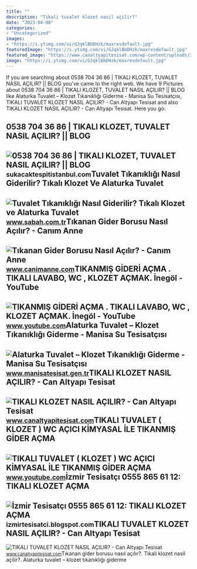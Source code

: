 ```yaml
---
title: ""
description: "Tikali tuvalet klozet nasil açilir?"
date: "2023-04-08"
categories:
- "Uncategorized"
images:
- "https://i.ytimg.com/vi/GJqklBbDHzk/maxresdefault.jpg"
featuredImage: "https://i.ytimg.com/vi/GJqklBbDHzk/maxresdefault.jpg"
featured_image: "https://www.canaltyapitesisat.com/wp-content/uploads/2022/09/WhatsApp-Image-2022-09-25-at-23.38.22-225x300.jpeg"
image: "https://i.ytimg.com/vi/GJqklBbDHzk/maxresdefault.jpg"
---
```


If you are searching about 0538 704 36 86 | TIKALI KLOZET, TUVALET NASIL AÇILIR? || BLOG you've came to the right web. We have 9 Pictures about 0538 704 36 86 | TIKALI KLOZET, TUVALET NASIL AÇILIR? || BLOG like Alaturka Tuvalet – Klozet Tıkanıklığı Giderme - Manisa Su Tesisatçısı, TIKALI TUVALET KLOZET NASIL AÇILIR? - Can Altyapı Tesisat and also TIKALI KLOZET NASIL AÇILIR? - Can Altyapı Tesisat. Here you go:

0538 704 36 86 | TIKALI KLOZET, TUVALET NASIL AÇILIR? || BLOG
-------------------------------------------------------------

 ![0538 704 36 86 | TIKALI KLOZET, TUVALET NASIL AÇILIR? || BLOG](https://sukacaktespitistanbul.com/images/tikali-tuvalet-nasil-acilir-blog.jpg) <small>sukacaktespitistanbul.com</small>Tuvalet Tıkanıklığı Nasıl Giderilir? Tıkalı Klozet Ve Alaturka Tuvalet
----------------------------------------------------------------------

 ![Tuvalet Tıkanıklığı Nasıl Giderilir? Tıkalı Klozet ve Alaturka Tuvalet](https://iasbh.tmgrup.com.tr/fd9b71/821/464/0/0/724/409?u=https://isbh.tmgrup.com.tr/sbh/2023/08/31/tuvalet-tikanikligi-nasil-giderilir-tikali-klozet-ve-alaturka-tuvalet-nasil-acilir-rs1-1693467006860.jpg) <small>www.sabah.com.tr</small>Tıkanan Gider Borusu Nasıl Açılır? - Canım Anne
-----------------------------------------------

 ![Tıkanan Gider Borusu Nasıl Açılır? - Canım Anne](https://canimanne.com/wp-content/uploads/2017/02/tikali-gider-nasil-acilir.jpg) <small>www.canimanne.com</small>TIKANMIŞ GİDERİ AÇMA . TIKALI LAVABO, WC , KLOZET AÇMAK. İnegöl - YouTube
-------------------------------------------------------------------------

 ![TIKANMIŞ GİDERİ AÇMA . TIKALI LAVABO, WC , KLOZET AÇMAK. İnegöl - YouTube](https://i.ytimg.com/vi/iUaBPHilMVA/maxresdefault.jpg) <small>www.youtube.com</small>Alaturka Tuvalet – Klozet Tıkanıklığı Giderme - Manisa Su Tesisatçısı
---------------------------------------------------------------------

 ![Alaturka Tuvalet – Klozet Tıkanıklığı Giderme - Manisa Su Tesisatçısı](https://www.manisatesisat.gen.tr/wp-content/uploads/2021/12/tikali-klozet-acma-750x430.jpg) <small>www.manisatesisat.gen.tr</small>TIKALI KLOZET NASIL AÇILIR? - Can Altyapı Tesisat
-------------------------------------------------

 ![TIKALI KLOZET NASIL AÇILIR? - Can Altyapı Tesisat](https://www.canaltyapitesisat.com/wp-content/uploads/2022/09/WhatsApp-Image-2022-09-25-at-23.38.22-225x300.jpeg) <small>www.canaltyapitesisat.com</small>TIKALI TUVALET ( KLOZET ) WC AÇICI KİMYASAL İLE TIKANMIŞ GİDER AÇMA
-------------------------------------------------------------------

 ![TIKALI TUVALET ( KLOZET ) WC AÇICI KİMYASAL İLE TIKANMIŞ GİDER AÇMA](https://i.ytimg.com/vi/GJqklBbDHzk/maxresdefault.jpg) <small>www.youtube.com</small>İzmir Tesisatçı 0555 865 61 12: TIKALI KLOZET AÇMA
--------------------------------------------------

 ![İzmir Tesisatçı 0555 865 61 12: TIKALI KLOZET AÇMA](https://1.bp.blogspot.com/-8efE9cVNvOM/UUm1vytK7WI/AAAAAAAAACY/UgMmXXfblDs/s1600/ustbanner.png) <small>izmirtesisatci.blogspot.com</small>TIKALI TUVALET KLOZET NASIL AÇILIR? - Can Altyapı Tesisat
---------------------------------------------------------

 ![TIKALI TUVALET KLOZET NASIL AÇILIR? - Can Altyapı Tesisat](https://www.canaltyapitesisat.com/wp-content/uploads/2022/09/WhatsApp-Image-2022-09-13-at-14.48.49-1-768x554.jpeg) <small>www.canaltyapitesisat.com</small>Tıkanan gider borusu nasıl açılır?. Tikali klozet nasil açilir?. Alaturka tuvalet – klozet tıkanıklığı giderme
